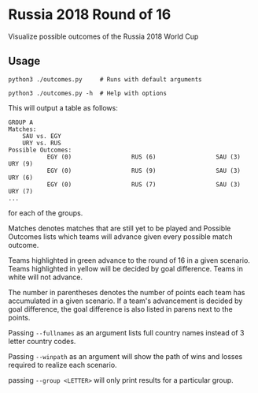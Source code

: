 # Russia 2018 Round of 16

Visualize possible outcomes of the Russia 2018 World Cup

## Usage
```
python3 ./outcomes.py     # Runs with default arguments

python3 ./outcomes.py -h  # Help with options 
```

This will output a table as follows:
```
GROUP A
Matches:
	SAU vs. EGY
	URY vs. RUS
Possible Outcomes:
           EGY (0)     	           RUS (6)     	           SAU (3)     	           URY (9)     
           EGY (0)     	           RUS (9)     	           SAU (3)     	           URY (6)     
           EGY (0)     	           RUS (7)     	           SAU (3)     	           URY (7)
...
```
for each of the groups.

Matches denotes matches that are still yet to be played and Possible Outcomes lists which teams will advance given every possible match outcome.

Teams highlighted in green advance to the round of 16 in a given scenario. Teams highlighted in yellow will be decided by goal difference. Teams in white will not advance.

The number in parentheses denotes the number of points each team has accumulated in a given scenario. If a team's advancement is decided by goal difference, the goal difference is also listed in parens next to the points. 

Passing `--fullnames` as an argument lists full country names instead of 3 letter country codes.

Passing `--winpath` as an argument will show the path of wins and losses required to realize each scenario.

passing `--group <LETTER>` will only print results for a particular group.